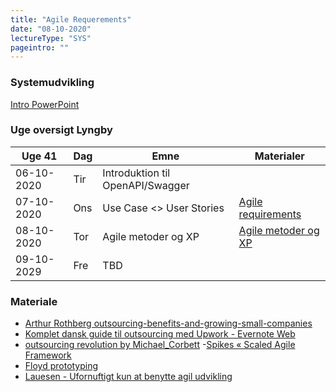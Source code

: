 ```yaml
---
title: "Agile Requerements"
date: "08-10-2020"
lectureType: "SYS"
pageintro: ""
---
```

         
### Systemudvikling
[Intro PowerPoint](https://www.dropbox.com/s/niejfe1otk896iu/Intro_SYS%202019e.pptx?dl=0)

### Uge oversigt Lyngby

| Uge 41     |   Dag  |   Emne    |  Materialer   |
| ---------- | ------ | --------- | ------------- |
| 06-10-2020 | Tir | Introduktion til OpenAPI/Swagger  | |
| 07-10-2020 | Ons | Use Case <> User Stories | [Agile requirements](https://www.dropbox.com/s/rl2hs709ek3nswn/Agile%20software%20requirements.pptx?dl=0) | [Use Cases](https://www.dropbox.com/s/uhtp7nxyoi9e5l8/UP%20%26%20Use%20Cases.pptx?dl=0) |
| 08-10-2020 | Tor | Agile metoder og XP      | [Agile metoder og XP](https://www.dropbox.com/s/1hnw6rvlw7anmkc/XP%20%26%20SCRUM.pptx?dl=0)                |
| 09-10-2029 | Fre              | TBD| |

### Materiale

- [Arthur Rothberg outsourcing-benefits-and-growing-small-companies](https://www.dropbox.com/s/a68qgp9ric7b300/Arthur_Rothberg_outsourcing-benefits-and-growing-small-companies.pdf?dl=0)
- [Komplet dansk guide til outsourcing med Upwork - Evernote Web](https://www.dropbox.com/s/yenldkbxi8a8uq1/Komplet%20dansk%20guide%20til%20outsourcing%20med%20Upwork%20-%20Evernote%20Web.pdf?dl=0)
- [outsourcing revolution by Michael_Corbett](https://www.dropbox.com/s/96wwv3e7v44xclu/outsourcing_revolution_Michael_Corbett.pdf?dl=0) -[Spikes « Scaled Agile Framework](https://www.dropbox.com/s/3rpkblfpk0gw0ys/Spikes%20%C2%AB%20Scaled%20Agile%20Framework.pdf?dl=0)
- [Floyd prototyping](https://www.dropbox.com/s/r6dk7gos864lmnk/Floyd%20prototyping.pdf?dl=0)
- [Lauesen - Ufornuftigt kun at benytte agil udvikling](https://www.dropbox.com/s/ywf2vxl7oqlvi2w/Lauesen%20-%20Ufornuftigt%20kun%20at%20benytte%20agil%20udvikling.pdf?dl=0)
